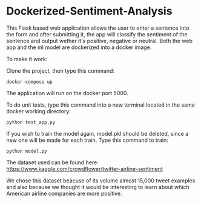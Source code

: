 # Dockerized-Sentiment-Analysis

This Flask based web application allows the user to enter a sentence into the form and after submitting it, the app will classify the sentiment of the sentence and output wether it's positive, negative or neutral. Both the web app and the ml model are dockerized into a docker image. 

To make it work: 

Clone the project, then type this command: 
    
    docker-compose up

The application will run on the docker port 5000.

To do unit tests, type this command into a new terminal located in the same docker working directory: 

    python test_app.py

If you wish to train the model again, model.pkl should be deleted, since a new one will be made for each train. Type this command to train: 

    python model.py

The dataset used can be found here: https://www.kaggle.com/crowdflower/twitter-airline-sentiment

We chose this dataset beacuse of its volume almost 15,000 tweet examples and also because we thought it would be interesting to learn about which American airline companies are more positive. 
